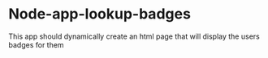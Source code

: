 # Node-app-lookup-badges
This app should dynamically create an html page that will display the users badges for them